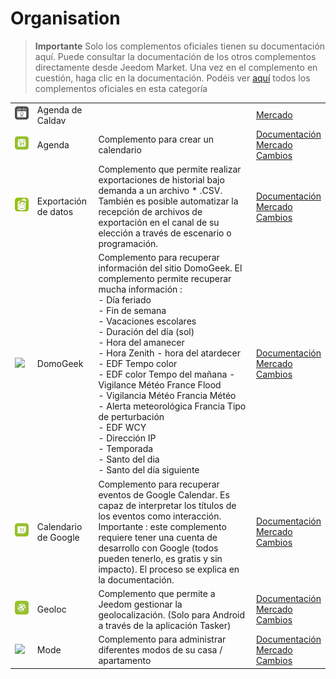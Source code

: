 
# Organisation


>**Importante**
>Solo los complementos oficiales tienen su documentación aquí. Puede consultar la documentación de los otros complementos directamente desde Jeedom Market. Una vez en el complemento en cuestión, haga clic en la documentación.
>Podéis ver [aquí](https://market.jeedom.com/index.php?v=d&p=market&type=plugin&categorie=organization) todos los complementos oficiales en esta categoría


| | | | |
|--- | --- | --- | ---|
|<img src="caldav/caldav_icon.png" class="pluginLogo" width="100" />|Agenda de Caldav||[Mercado](https://market.jeedom.com/index.php?v=d&p=market_display&id=1149)|
|<img src="calendar/calendar_icon.png" class="pluginLogo" width="100" />|Agenda|Complemento para crear un calendario|[Documentación](calendar/index.md)<br/>[Mercado](https://market.jeedom.com/index.php?v=d&p=market_display&id=57)<br/>[Cambios](calendar/changelog.md)|
|<img src="dataexport/dataexport_icon.png" class="pluginLogo" width="100" />|Exportación de datos|Complemento que permite realizar exportaciones de historial bajo demanda a un archivo * .CSV. También es posible automatizar la recepción de archivos de exportación en el canal de su elección a través de escenario o programación.|[Documentación](dataexport/index.md)<br/>[Mercado](https://market.jeedom.com/index.php?v=d&p=market_display&id=4057)<br/>[Cambios](dataexport/changelog.md)|
|<img src="domogeek/domogeek_icon.png" class="pluginLogo" width="100" />|DomoGeek|Complemento para recuperar información del sitio DomoGeek. El complemento permite recuperar mucha información : <br>- Día feriado <br>- Fin de semana <br>- Vacaciones escolares <br>- Duración del día (sol) <br>- Hora del amanecer <br>- Hora Zenith - hora del atardecer <br>- EDF Tempo color <br>- EDF color Tempo del mañana - Vigilance Météo France Flood <br>- Vigilancia Météo Francia Météo <br>- Alerta meteorológica Francia Tipo de perturbación <br>- EDF WCY <br>- Dirección IP <br>- Temporada <br>- Santo del dia <br>- Santo del día siguiente|[Documentación](domogeek/index.md)<br/>[Mercado](https://market.jeedom.com/index.php?v=d&p=market_display&id=250)<br/>[Cambios](domogeek/changelog.md)|
|<img src="gCalendar/gCalendar_icon.png" class="pluginLogo" width="100" />|Calendario de Google|Complemento para recuperar eventos de Google Calendar. Es capaz de interpretar los títulos de los eventos como interacción. Importante : este complemento requiere tener una cuenta de desarrollo con Google (todos pueden tenerlo, es gratis y sin impacto). El proceso se explica en la documentación.|[Documentación](gCalendar/index.md)<br/>[Mercado](https://market.jeedom.com/index.php?v=d&p=market_display&id=3318)<br/>[Cambios](gCalendar/changelog.md)|
|<img src="geoloc/geoloc_icon.png" class="pluginLogo" width="100" />|Geoloc|Complemento que permite a Jeedom gestionar la geolocalización. (Solo para Android a través de la aplicación Tasker)|[Documentación](geoloc/index.md)<br/>[Mercado](https://market.jeedom.com/index.php?v=d&p=market_display&id=12)<br/>[Cambios](geoloc/changelog.md)|
|<img src="mode/mode_icon.png" class="pluginLogo" width="100" />|Mode|Complemento para administrar diferentes modos de su casa / apartamento|[Documentación](mode/index.md)<br/>[Mercado](https://market.jeedom.com/index.php?v=d&p=market_display&id=1929)<br/>[Cambios](mode/changelog.md)|
